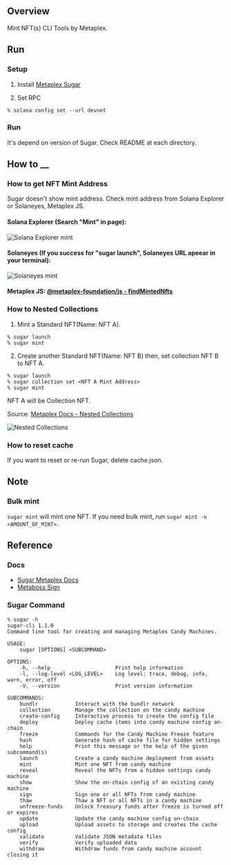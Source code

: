 ## Overview
Mint NFT(s) CLI Tools by Metaplex.

## Run
### Setup
1. Install [Metaplex Sugar](https://docs.metaplex.com/sugar/introduction)

2. Set RPC
```
% solana config set --url devnet
```

### Run
It's depend on version of Sugar. Check README at each directory.

## How to __
### How to get NFT Mint Address
Sugar doesn't show mint address. Check mint address from Solana Explorer or Solaneyes, Metaplex JS.

#### Solana Explorer (Search "Mint" in page):  
![Solana Explorer mint](https://github.com/256hax/solana-anchor-react-minimal-example/blob/main/cli/metaplex_sugar/docs/screenshot/example_mint_address.png?raw=true)

#### Solaneyes (If you success for "sugar launch", Solaneyes URL apeear in your terminal):  
![Solaneyes mint](https://github.com/256hax/solana-anchor-react-minimal-example/blob/main/cli/metaplex_sugar/docs/screenshot/example_Solaneyes_minted_nft.png?raw=true)

#### Metaplex JS: [@metaplex-foundation/js - findMintedNfts](https://metaplex-foundation.github.io/js/classes/js.CandyMachinesV2Client.html#findMintedNfts)

### How to Nested Collections
1. Mint a Standard NFT(Name: NFT A).
```
% sugar launch
% sugar mint
```

2. Create another Standard NFT(Name: NFT B) then, set collection NFT B to NFT A.
```
% sugar launch
% sugar collection set <NFT A Mint Address>
% sugar mint
```

NFT A will be Collection NFT.

Source: [Metaplex Docs - Nested Collections](https://docs.metaplex.com/programs/token-metadata/certified-collections#nested-collections)

![Nested Collections](https://github.com/256hax/solana-anchor-react-minimal-example/blob/main/cli/metaplex_sugar/docs/screenshot/Token-Metadata-Collections-Nested-Collection.png?raw=true)

### How to reset cache
If you want to reset or re-run Sugar, delete cache.json.

## Note
### Bulk mint
`sugar mint` will mint one NFT. If you need bulk mint, run `sugar mint -n <AMOUNT_OF_MINT>`.

## Reference
### Docs
- [Sugar Metaplex Docs](https://docs.metaplex.com/developer-tools/sugar/)
- [Metaboss Sign](https://metaboss.rs/sign.html)

### Sugar Command
```
% sugar -h
sugar-cli 1.1.0
Command line tool for creating and managing Metaplex Candy Machines.

USAGE:
    sugar [OPTIONS] <SUBCOMMAND>

OPTIONS:
    -h, --help                     Print help information
    -l, --log-level <LOG_LEVEL>    Log level: trace, debug, info, warn, error, off
    -V, --version                  Print version information

SUBCOMMANDS:
    bundlr            Interact with the bundlr network
    collection        Manage the collection on the candy machine
    create-config     Interactive process to create the config file
    deploy            Deploy cache items into candy machine config on-chain
    freeze            Commands for the Candy Machine Freeze feature
    hash              Generate hash of cache file for hidden settings
    help              Print this message or the help of the given subcommand(s)
    launch            Create a candy machine deployment from assets
    mint              Mint one NFT from candy machine
    reveal            Reveal the NFTs from a hidden settings candy machine
    show              Show the on-chain config of an existing candy machine
    sign              Sign one or all NFTs from candy machine
    thaw              Thaw a NFT or all NFTs in a candy machine
    unfreeze-funds    Unlock treasury funds after freeze is turned off or expires
    update            Update the candy machine config on-chain
    upload            Upload assets to storage and creates the cache config
    validate          Validate JSON metadata files
    verify            Verify uploaded data
    withdraw          Withdraw funds from candy machine account closing it
```
